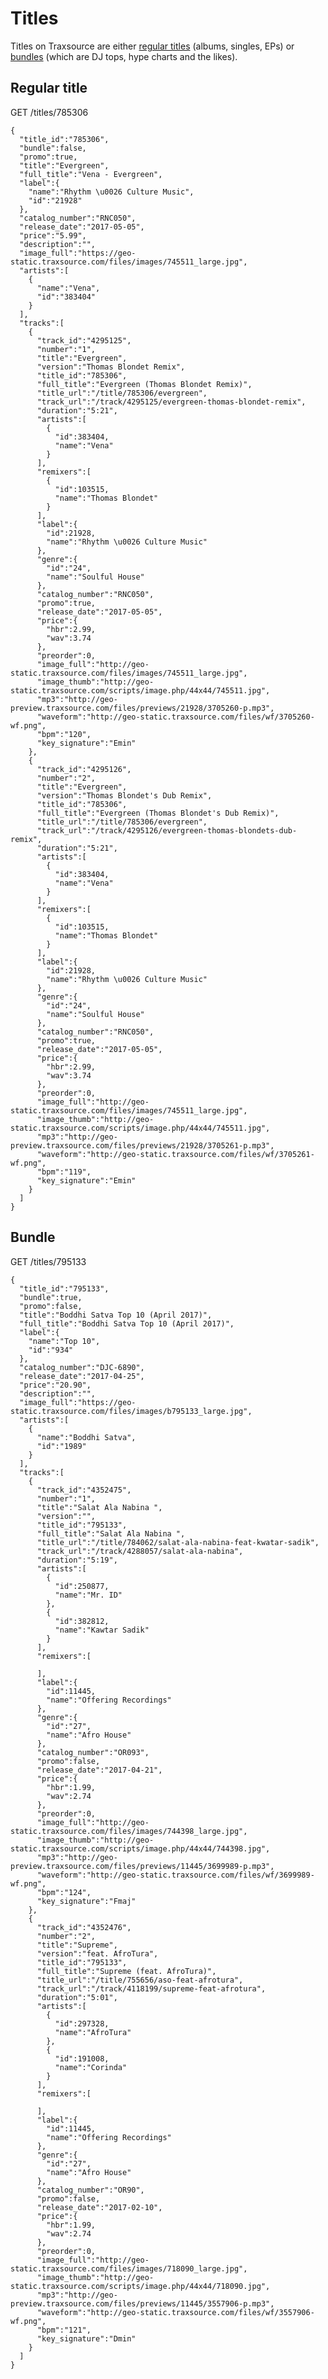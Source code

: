# Titles

Titles on Traxsource are either [regular titles](#regular-title) (albums, singles, EPs) or [bundles](#bundle) (which are DJ tops, hype charts and the likes).

## Regular title

GET /titles/785306

    {
      "title_id":"785306",
      "bundle":false,
      "promo":true,
      "title":"Evergreen",
      "full_title":"Vena - Evergreen",
      "label":{
        "name":"Rhythm \u0026 Culture Music",
        "id":"21928"
      },
      "catalog_number":"RNC050",
      "release_date":"2017-05-05",
      "price":"5.99",
      "description":"",
      "image_full":"https://geo-static.traxsource.com/files/images/745511_large.jpg",
      "artists":[
        {
          "name":"Vena",
          "id":"383404"
        }
      ],
      "tracks":[
        {
          "track_id":"4295125",
          "number":"1",
          "title":"Evergreen",
          "version":"Thomas Blondet Remix",
          "title_id":"785306",
          "full_title":"Evergreen (Thomas Blondet Remix)",
          "title_url":"/title/785306/evergreen",
          "track_url":"/track/4295125/evergreen-thomas-blondet-remix",
          "duration":"5:21",
          "artists":[
            {
              "id":383404,
              "name":"Vena"
            }
          ],
          "remixers":[
            {
              "id":103515,
              "name":"Thomas Blondet"
            }
          ],
          "label":{
            "id":21928,
            "name":"Rhythm \u0026 Culture Music"
          },
          "genre":{
            "id":"24",
            "name":"Soulful House"
          },
          "catalog_number":"RNC050",
          "promo":true,
          "release_date":"2017-05-05",
          "price":{
            "hbr":2.99,
            "wav":3.74
          },
          "preorder":0,
          "image_full":"http://geo-static.traxsource.com/files/images/745511_large.jpg",
          "image_thumb":"http://geo-static.traxsource.com/scripts/image.php/44x44/745511.jpg",
          "mp3":"http://geo-preview.traxsource.com/files/previews/21928/3705260-p.mp3",
          "waveform":"http://geo-static.traxsource.com/files/wf/3705260-wf.png",
          "bpm":"120",
          "key_signature":"Emin"
        },
        {
          "track_id":"4295126",
          "number":"2",
          "title":"Evergreen",
          "version":"Thomas Blondet's Dub Remix",
          "title_id":"785306",
          "full_title":"Evergreen (Thomas Blondet's Dub Remix)",
          "title_url":"/title/785306/evergreen",
          "track_url":"/track/4295126/evergreen-thomas-blondets-dub-remix",
          "duration":"5:21",
          "artists":[
            {
              "id":383404,
              "name":"Vena"
            }
          ],
          "remixers":[
            {
              "id":103515,
              "name":"Thomas Blondet"
            }
          ],
          "label":{
            "id":21928,
            "name":"Rhythm \u0026 Culture Music"
          },
          "genre":{
            "id":"24",
            "name":"Soulful House"
          },
          "catalog_number":"RNC050",
          "promo":true,
          "release_date":"2017-05-05",
          "price":{
            "hbr":2.99,
            "wav":3.74
          },
          "preorder":0,
          "image_full":"http://geo-static.traxsource.com/files/images/745511_large.jpg",
          "image_thumb":"http://geo-static.traxsource.com/scripts/image.php/44x44/745511.jpg",
          "mp3":"http://geo-preview.traxsource.com/files/previews/21928/3705261-p.mp3",
          "waveform":"http://geo-static.traxsource.com/files/wf/3705261-wf.png",
          "bpm":"119",
          "key_signature":"Emin"
        }
      ]
    }

## Bundle

GET /titles/795133

    {
      "title_id":"795133",
      "bundle":true,
      "promo":false,
      "title":"Boddhi Satva Top 10 (April 2017)",
      "full_title":"Boddhi Satva Top 10 (April 2017)",
      "label":{
        "name":"Top 10",
        "id":"934"
      },
      "catalog_number":"DJC-6890",
      "release_date":"2017-04-25",
      "price":"20.90",
      "description":"",
      "image_full":"https://geo-static.traxsource.com/files/images/b795133_large.jpg",
      "artists":[
        {
          "name":"Boddhi Satva",
          "id":"1989"
        }
      ],
      "tracks":[
        {
          "track_id":"4352475",
          "number":"1",
          "title":"Salat Ala Nabina ",
          "version":"",
          "title_id":"795133",
          "full_title":"Salat Ala Nabina ",
          "title_url":"/title/784062/salat-ala-nabina-feat-kwatar-sadik",
          "track_url":"/track/4288057/salat-ala-nabina",
          "duration":"5:19",
          "artists":[
            {
              "id":250877,
              "name":"Mr. ID"
            },
            {
              "id":382812,
              "name":"Kawtar Sadik"
            }
          ],
          "remixers":[

          ],
          "label":{
            "id":11445,
            "name":"Offering Recordings"
          },
          "genre":{
            "id":"27",
            "name":"Afro House"
          },
          "catalog_number":"OR093",
          "promo":false,
          "release_date":"2017-04-21",
          "price":{
            "hbr":1.99,
            "wav":2.74
          },
          "preorder":0,
          "image_full":"http://geo-static.traxsource.com/files/images/744398_large.jpg",
          "image_thumb":"http://geo-static.traxsource.com/scripts/image.php/44x44/744398.jpg",
          "mp3":"http://geo-preview.traxsource.com/files/previews/11445/3699989-p.mp3",
          "waveform":"http://geo-static.traxsource.com/files/wf/3699989-wf.png",
          "bpm":"124",
          "key_signature":"Fmaj"
        },
        {
          "track_id":"4352476",
          "number":"2",
          "title":"Supreme",
          "version":"feat. AfroTura",
          "title_id":"795133",
          "full_title":"Supreme (feat. AfroTura)",
          "title_url":"/title/755656/aso-feat-afrotura",
          "track_url":"/track/4118199/supreme-feat-afrotura",
          "duration":"5:01",
          "artists":[
            {
              "id":297328,
              "name":"AfroTura"
            },
            {
              "id":191008,
              "name":"Corinda"
            }
          ],
          "remixers":[

          ],
          "label":{
            "id":11445,
            "name":"Offering Recordings"
          },
          "genre":{
            "id":"27",
            "name":"Afro House"
          },
          "catalog_number":"OR90",
          "promo":false,
          "release_date":"2017-02-10",
          "price":{
            "hbr":1.99,
            "wav":2.74
          },
          "preorder":0,
          "image_full":"http://geo-static.traxsource.com/files/images/718090_large.jpg",
          "image_thumb":"http://geo-static.traxsource.com/scripts/image.php/44x44/718090.jpg",
          "mp3":"http://geo-preview.traxsource.com/files/previews/11445/3557906-p.mp3",
          "waveform":"http://geo-static.traxsource.com/files/wf/3557906-wf.png",
          "bpm":"121",
          "key_signature":"Dmin"
        }
      ]
    }


